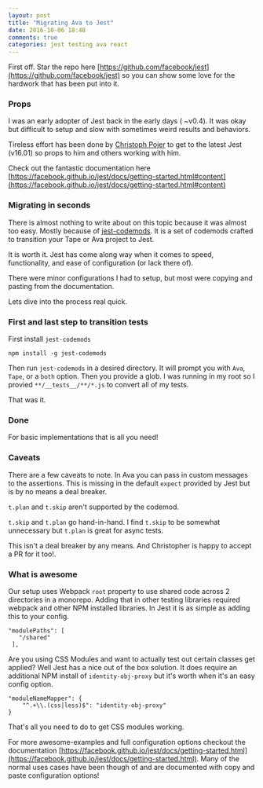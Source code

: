 ```yaml
---
layout: post
title: "Migrating Ava to Jest"
date: 2016-10-06 18:48
comments: true
categories: jest testing ava react
---
```


First off. Star the repo here  [https://github.com/facebook/jest](https://github.com/facebook/jest) so you can show some love for the hardwork that has been put into it.

### Props

I was an early adopter of Jest back in the early days ( ~v0.4). It was okay but difficult to setup and slow with sometimes weird results and behaviors.

Tireless effort has been done by [Christoph Pojer](https://twitter.com/cpojer) to get to the latest Jest (v16.01) so props to him and others working with him.

Check out the fantastic documentation here [https://facebook.github.io/jest/docs/getting-started.html#content](https://facebook.github.io/jest/docs/getting-started.html#content)

### Migrating in seconds

There is almost nothing to write about on this topic because it was almost too easy.
Mostly because of [jest-codemods](https://github.com/skovhus/jest-codemods). It is a set of codemods crafted to transition your Tape or Ava project to Jest.

It is worth it. Jest has come along way when it comes to speed, functionality, and ease of configuration (or lack there of).

There were minor configurations I had to setup, but most were copying and pasting from the documentation.

Lets dive into the process real quick.

### First and last step to transition tests

First install `jest-codemods`

`npm install -g jest-codemods`

Then run `jest-codemods` in a desired directory.
It will prompt you with `Ava`, `Tape`, or a `both` option.
Then you provide a glob. I was running in my root so I provied `**/__tests__/**/*.js` to convert all of my tests.

That was it.

### Done

For basic implementations that is all you need!

### Caveats

There are a few caveats to note. 
In Ava you can pass in custom messages to the assertions. This is missing in the default `expect` provided by Jest but is by no means a deal breaker.

`t.plan` and `t.skip` aren't supported by the codemod.

`t.skip` and `t.plan` go hand-in-hand. I find `t.skip` to be somewhat unnecessary but `t.plan` is great for async tests.

This isn't a deal breaker by any means. And Christopher is happy to accept a PR for it too!.
 
### What is awesome

 Our setup uses Webpack `root` property to use shared code across 2 directories in a monorepo. Adding that in other testing libraries required webpack and other NPM installed libraries.
 In Jest it is as simple as adding this to your config.

 ```
 "modulePaths": [
    "/shared"
  ],
```

Are you using CSS Modules and want to actually test out certain classes get applied?
Well Jest has a nice out of the box solution. It does require an additional NPM install of `identity-obj-proxy` but it's worth when it's an easy config option.

```
"moduleNameMapper": {
    "^.+\\.(css|less)$": "identity-obj-proxy"
}
```

That's all you need to do to get CSS modules working.

For more awesome-examples and full configuration options checkout the documentation [https://facebook.github.io/jest/docs/getting-started.html](https://facebook.github.io/jest/docs/getting-started.html).
Many of the normal uses cases have been though of and are documented with copy and paste configuration options!